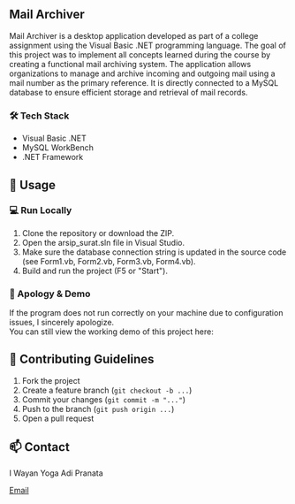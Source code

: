 ## Mail Archiver

Mail Archiver is a desktop application developed as part of a college assignment using the Visual Basic .NET programming language. The goal of this project was to implement all concepts learned during the course by creating a functional mail archiving system. The application allows organizations to manage and archive incoming and outgoing mail using a mail number as the primary reference. It is directly connected to a MySQL database to ensure efficient storage and retrieval of mail records.

### 🛠️ Tech Stack
* Visual Basic .NET
* MySQL WorkBench
* .NET Framework

## 🚀 Usage

### 💻 Run Locally
1. Clone the repository or download the ZIP.
2. Open the arsip_surat.sln file in Visual Studio.
3. Make sure the database connection string is updated in the source code (see Form1.vb, Form2.vb, Form3.vb, Form4.vb).
4. Build and run the project (F5 or "Start").

### 🙏 Apology & Demo
If the program does not run correctly on your machine due to configuration issues, I sincerely apologize. </br>
You can still view the working demo of this project here:

## 🤝 Contributing Guidelines
1. Fork the project
2. Create a feature branch (```git checkout -b ...```)
3. Commit your changes (```git commit -m "..."```)
4. Push to the branch (```git push origin ...```)
5. Open a pull request

## 📫 Contact
I Wayan Yoga Adi Pranata

[Email](mailto:yogaadipranata10@gmail.com)
